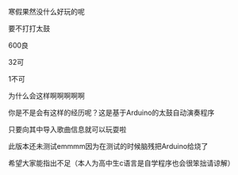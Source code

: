 寒假果然没什么好玩的呢

要不打打太鼓

600良

32可

1不可

为什么会这样啊啊啊啊啊

你是不是会有这样的经历呢？这是基于Arduino的太鼓自动演奏程序

只要向其中导入歌曲信息就可以玩耍啦

此版本还未测试emmmm因为在测试的时候脑残把Arduino给烧了

希望大家能指出不足（本人为高中生c语言是自学程序也会很笨拙请谅解）

